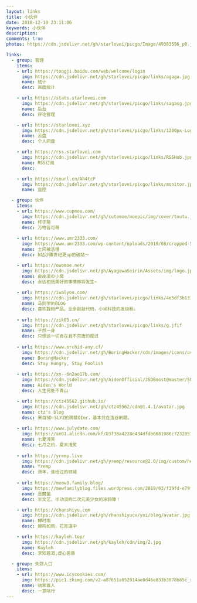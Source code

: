 ```yaml
---
layout: links
title: 小伙伴
date: 2018-12-19 23:11:06
keywords: 小伙伴
description: 
comments: true
photos: https://cdn.jsdelivr.net/gh/starlovei/picgo/Image/49383596_p0.jpg

links:
  - group: 管理
    items:
    - url: https://tongji.baidu.com/web/welcome/login
      img: https://cdn.jsdelivr.net/gh/starlovei/picgo/links/agaga.jpg
      name: 统计
      desc: 百度统计

    - url: https://stats.starlovei.com
      img: https://cdn.jsdelivr.net/gh/starlovei/picgo/links/sagasg.jpg
      name: 后台
      desc: 评论管理

    - url: https://starlovei.xyz
      img: https://cdn.jsdelivr.net/gh/starlovei/picgo/links/1200px-Logo_of_Google_Drive.svg.png
      name: 云盘
      desc: 个人网盘

    - url: https://rss.starlovei.com
      img: https://cdn.jsdelivr.net/gh/starlovei/picgo/links/RSSHub.jpg
      name: RSS订阅
      desc: 

    - url: https://sourl.cn/Ah4tcP
      img: https://cdn.jsdelivr.net/gh/starlovei/picgo/links/monitor.jpg
      name: 监控

  - group: 伙伴
    items:   
    - url: https://www.cupmoe.com/
      img: https://cdn.jsdelivr.net/gh/cutemoe/moepic/img/cover/toutu.jpg
      name: 杯子萌
      desc: 万物皆可萌
      
    - url: https://www.umr2333.com/
      img: https://www.umr2333.com/wp-content/uploads/2019/08/cropped-5633172a952df16c-3.jpg
      name: 土间被活埋
      desc: b站沙雕世纪更up的破站～

    - url: https://owomoe.net/
      img: https://cdn.jsdelivr.net/gh/AyagawaSeirin/Assets/img/logo.jpg
      name: 皮皮凛の小窝
      desc: 永远相信美好的事情即将发生~
      
    - url: https://iwalyou.com/
      img: https://cdn.jsdelivr.net/gh/starlovei/picgo/links/4e5df3b131c1319aaf3e082e7bc6d639.png
      name: 马同学的BLOG
      desc: 喜欢数码产品，业余敲敲代码，小米科技的发烧粉。
      
    - url: https://zik05.cn/
      img: https://cdn.jsdelivr.net/gh/starlovei/picgo/links/g.jfif
      name: 孑然一身
      desc: 只想这一切自在且不荒唐的度过
      
    - url: https://www.orchid-any.cf/
      img: https://cdn.jsdelivr.net/gh/BoringHacker/cdn/images/icons/avatar.png
      name: BoringHacker
      desc: Stay Hungry, Stay Foolish
      
    - url: https://xn--6n2ao17b.com/
      img: https://cdn.jsdelivr.net/gh/AidenOfficial/JSDBoost@master/500001500194_218926.jpg
      name: Aiden's World
      desc: 人生何处不青山

    - url: https://ctz45562.github.io/
      img: https://cdn.jsdelivr.net/gh/ctz45562/cdn@1.4.1/avatar.jpg
      name: ctz's blog
      desc: 来自SD-SLYZ的蒟蒻OIer，基本只在洛谷刷题。
      
    - url: https://www.julydate.com/
      img: https://ae01.alicdn.com/kf/U3f38a4228e434dfdb6681986c7232051a.jpg
      name: 七夏浅笑
      desc: 七月之约，夏末浅笑
      
    - url: https://yremp.live
      img: https://cdn.jsdelivr.net/gh/yremp/resource@2.0/img/custom/head.jpg
      name: Yremp
      desc: 流年，谁给过的倾城
      
    - url: https://meow3.family.blog/
      img: https://mewfamilyblog.files.wordpress.com/2019/03/f39fd-e79fade58f91e7b4abe889b2e7b3bbe5a4b4e5838f.jpeg
      name: 恶魔菌
      desc: 半文艺、半动漫的二次元美少女的涂鸦簿！

    - url: https://chanshiyu.com
      img: https://cdn.jsdelivr.net/gh/chanshiyucx/yoi/blog/avatar.jpg
      name: 蝉时雨
      desc: 蝉鸣如雨，花宵道中

    - url: https://kayleh.top/
      img: https://cdn.jsdelivr.net/gh/kayleh/cdn/img/2.jpg
      name: Kayleh
      desc: 求知若渴,虚心若愚

  - group: 失踪人口
    items:
    - url: https://www.icycookies.com/
      img: https://pic1.zhimg.com/v2-a87651a052014ae0d46e833b3878b85c_xl.jpg
      name: 咕家寡人
      desc: 一意咕行
---
```

